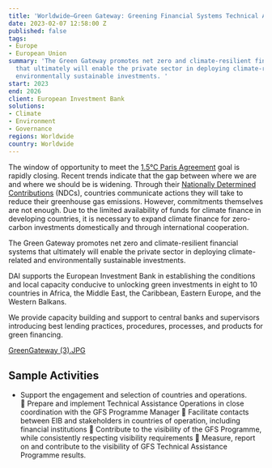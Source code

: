```yaml
---
title: 'Worldwide—Green Gateway: Greening Financial Systems Technical Assistance Programme'
date: 2023-02-07 12:58:00 Z
published: false
tags:
- Europe
- European Union
summary: 'The Green Gateway promotes net zero and climate-resilient financial systems
  that ultimately will enable the private sector in deploying climate-related and
  environmentally sustainable investments. '
start: 2023
end: 2026
client: European Investment Bank
solutions:
- Climate
- Environment
- Governance
regions: Worldwide
country: Worldwide
---
```


The window of opportunity to meet the [1.5°C Paris Agreement](https://unfccc.int/process-and-meetings/the-paris-agreement/the-paris-agreement) goal is rapidly closing. Recent trends indicate that the gap between where we are and where we should be is widening. Through their [Nationally Determined Contributions](https://www.un.org/en/climatechange/all-about-ndcs#:~:text=Simply%20put%2C%20an%20NDC%2C%20or,update%20it%20every%20five%20years.) (NDCs), countries communicate actions they will take to reduce their greenhouse gas emissions. However, commitments themselves are not enough. Due to the limited availability of funds for climate finance in developing countries, it is necessary to expand climate finance for zero-carbon investments domestically and through international cooperation. 

The Green Gateway promotes net zero and climate-resilient financial systems that ultimately will enable the private sector in deploying climate-related and environmentally sustainable investments. 

DAI supports the European Investment Bank in establishing the conditions and local capacity conducive to unlocking green investments in eight to 10 countries in Africa, the Middle East, the Caribbean, Eastern Europe, and the Western Balkans.   

We provide capacity building and support to central banks and supervisors introducing best lending practices, procedures, processes, and products for green financing. 

[GreenGateway (3).JPG](/uploads/GreenGateway%20(3).JPG)

## Sample Activities 

* Support the engagement and selection of countries and operations.  
	Prepare and implement Technical Assistance Operations in close coordination with the GFS Programme Manager
	Facilitate contacts between EIB and stakeholders in countries of operation, including financial institutions
	Contribute to the visibility of the GFS Programme, while consistently respecting visibility requirements
	Measure, report on and contribute to the visibility of GFS Technical Assistance Programme results.

